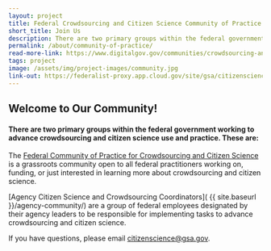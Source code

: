 ```yaml
---
layout: project
title: Federal Crowdsourcing and Citizen Science Community of Practice
short_title: Join Us
description: There are two primary groups within the federal government working collaboratively to advance the use of these tools, namely the Federal Community of Practice on Crowdsourcing and Citizen Science (CCS) and the Agency Citizen Science and Crowdsourcing Coordinators.
permalink: /about/community-of-practice/
read-more-link: https://www.digitalgov.gov/communities/crowdsourcing-and-citizen-science/
tags: project
image: /assets/img/project-images/community.jpg
link-out: https://federalist-proxy.app.cloud.gov/site/gsa/citizenscience.gov/about/community-of-practice/
---
```

## Welcome to Our Community!
#### There are two primary groups within the federal government working to advance crowdsourcing and citizen science use and practice. These are:

The [Federal Community of Practice for Crowdsourcing and Citizen Science](https://www.digitalgov.gov/communities/crowdsourcing-and-citizen-science/) is a grassroots community open to all federal practitioners working on, funding, or just interested in learning more about crowdsourcing and citizen science.

[Agency Citizen Science and Crowdsourcing Coordinators]( {{ site.baseurl }}/agency-community/) are a group of federal employees designated by their agency leaders to be responsible for implementing tasks to advance crowdsourcing and citizen science.

If you have questions, please email citizenscience@gsa.gov.
